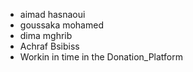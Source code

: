 - aimad hasnaoui
- goussaka mohamed
- dima mghrib
- Achraf Bsibiss 
- Workin in time in the Donation_Platform
